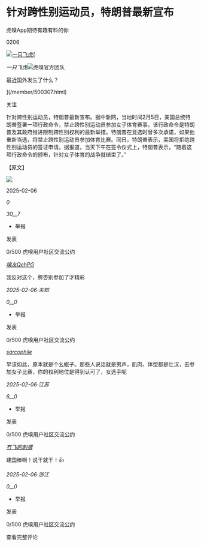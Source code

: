 # 针对跨性别运动员，特朗普最新宣布

虎嗅App期待有趣有料的你

0206

[![一只飞虎](https://img.huxiucdn.com/auth/data/avatar/001/34/49/31_1564212675.jpg?imageView2/1/w/100/h/100/|imageMogr2/strip/interlace/1/quality/85/format/jpg?imageView2/1/w/80/h/80/|imageMogr2/strip/interlace/1/quality/85/format/webp)](/member/500307.html)[

_一只飞虎_![虎嗅官方团队](https://img.huxiucdn.com/icon/team.png)

最近国外发生了什么？

](/member/500307.html)

关注

针对跨性别运动员，特朗普最新宣布。据中新网，当地时间2月5日，美国总统特朗普签署一项行政命令，禁止跨性别运动员参加女子体育赛事。该行政命令是特朗普及其政府推进限制跨性别权利的最新举措。特朗普在竞选时曾多次承诺，如果他重新当选，将禁止跨性别运动员参加体育比赛。同日，特朗普表示，美国将拒绝跨性别运动员的签证申请。据报道，当天下午在签令仪式上，特朗普表示，“随着这项行政命令的颁布，针对女子体育的战争就结束了。”

【原文】

![](https://img.huxiucdn.com/img/moment/202502/06/101106352356.png?watermark/3/text/QOS4gOWPqumjnuiZjg==/fill/I0ZGRkZGRg==/gravity/SouthEast/dx/10/dy/10/fontsize/203/font/5b6u6L2v6ZuF6buR//image/aHR0cHM6Ly9pbWcuaHV4aXVjZG4uY29tL3NoYXJlL2h1eGl1LXdhdGVybWFyay0yLnBuZw==/dx/10/dy/24/gravity/SouthEast/ws/0.05/wst/2|imageMogr2/thumbnail/220x174>)

2025-02-06

_0_

_30__7_

-   举报

发表

0/500 虎嗅用户社区交流公约

[_嗅友QehPG_](/member/10185373.html)

我反对这个，胯杏别参加了才精彩

_2025-02-06·未知_

_0__0_

-   举报

发表

0/500 虎嗅用户社区交流公约

[_sarcophile_](/member/3013850.html)

早该如此，原本就是个幺蛾子。那些人说话就是男声，肌肉、体型都是壮汉，去参加女子比赛，你的权利地位是得到认可了，女选手呢

_2025-02-06·江苏_

_6__0_

-   举报

发表

0/500 虎嗅用户社区交流公约

[_冇飞的刺猬_](/member/1364301.html)

建国棒啊！说干就干！👍

_2025-02-06·浙江_

_0__0_

-   举报

发表

0/500 虎嗅用户社区交流公约

查看完整评论